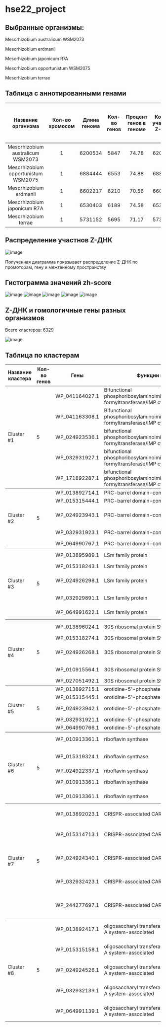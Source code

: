 # hse22_project

## Выбранные организмы:

Mesorhizobium australicum WSM2073

Mesorhizobium erdmanii

Mesorhizobium japonicum R7A

Mesorhizobium opportunistum WSM2075

Mesorhizobium terrae

## Таблица с аннотированными генами

|Название организма             |Кол-во хромосом|Длина генома|Кол-во генов |Процент генов в геноме |Кол-во участков Z-ДНК|Кол-во участков Z-ДНК с zh-score > 500 |Общая длина участков Z-ДНК с zh-score > 500  |
|:-----------------------------:|:-------------:|:----------:|:-----------:|:---------------------:|:---------------------:|:---------------------:|:---------------------------:|
|Mesorhizobium australicum WSM2073       |1              |6200534     |5847         |74.78                  |6200534                |68714                   |658466                        |
|Mesorhizobium opportunistum WSM2075|1              |6884444     |6553         |74.88                  |6884444               |76000                   |728032                         |
|Mesorhizobium erdmanii |1              |6602217     |6210         |70.56                  |6602217                |73578                   |714484                        |
|Mesorhizobium japonicum R7A      |1              |6530403     |6189         |74.58                  |6530403               |74804                   |709386                       |
|Mesorhizobium terrae|1              |5731152     |5695         |71.17                  |5731152                |74350                   |658466                        |

## Распределение участнов Z-ДНК

![image](https://user-images.githubusercontent.com/93160309/173417009-461ed7ce-16b0-4d51-a71f-b6b680dfdae9.png)

Полученная диаграмма показывает распределение Z-ДНК по промоторам, гену и межгенному пространству

## Гистограмма значений zh-score

![image](https://user-images.githubusercontent.com/93160309/173417370-e3d1f8da-e6f3-4eda-acc9-23d5c2a288ff.png)
![image](https://user-images.githubusercontent.com/93160309/173417436-1260ef39-70fd-4948-839a-2b5d73903c24.png)
![image](https://user-images.githubusercontent.com/93160309/173417503-1bad7612-73ae-4c8d-8c81-8b3e2f9fe157.png)
![image](https://user-images.githubusercontent.com/93160309/173417551-6c0b7bde-af7d-4612-a69d-6798ea27bae7.png)
![image](https://user-images.githubusercontent.com/93160309/173417586-1892233d-01e2-4420-b62b-c781f1d10589.png)

## Z-ДНК и гомологичные гены разных организмов

Всего кластеров: 6329 

![image](https://user-images.githubusercontent.com/93160309/173418660-99ce8e86-ebbc-468e-8206-f6379f977492.png)

## Таблица по кластерам


<table>
    <thead>
        <tr>
            <th>Название кластера</th>
            <th>Кол-во генов</th>
            <th>Гены</th>
            <th>Функции генов</th>
            <th>Расположение Z-ДНК</th>
            <th>Z-Hunt score</th>
        </tr>
    </thead>
    <tbody>
        <tr>
            <td rowspan=5>Cluster #1</td>
            <td rowspan=5>5</td>
            <td rowspan=1>WP_041164027.1</td>
            <td rowspan=1>Bifunctional phosphoribosylaminoimidazolecarboxamide
            formyltransferase/IMP cyclohydrolase</td>
            <td rowspan=1>Промотор</td>
            <td rowspan=1>980,883,3428, 650, 10894</td>
        </tr>
        <tr>
            <td rowspan=1>WP_041163308.1</td>
            <td rowspan=1>Bifunctional phosphoribosylaminoimidazolecarboxamide
            formyltransferase/IMP cyclohydrolase</td>
            <td rowspan=1>Промотор</td>
            <td rowspan=1>908, 1244, 883, 2752, 2779</td>
        </tr>
        <tr>
            <td rowspan=1>WP_024923536.1</td>
            <td rowspan=1>bifunctional phosphoribosylaminoimidazolecarboxamide
            formyltransferase/IMP cyclohydrolase</td>
            <td rowspan=1>Промотор</td>
            <td rowspan=1>2945, 2962, 739, 3428</td>
        </tr>
        <tr>
            <td rowspan=1>WP_032931927.1	</td>
            <td rowspan=1>bifunctional phosphoribosylaminoimidazolecarboxamide
            formyltransferase/IMP cyclohydrolase</td>
            <td rowspan=1>Промотор</td>
            <td rowspan=1>3039, 883, 980, 2779</td>
        </tr>
        <tr>
            <td rowspan=1>WP_171892287.1</td>
            <td rowspan=1>bifunctional phosphoribosylaminoimidazolecarboxamide
            formyltransferase/IMP cyclohydrolase</td>
            <td rowspan=1>Промотор</td>
            <td rowspan=1>650, 13713, 8485, 883</td>
        </tr>
    </tbody>
    <tbody>
        <tr>
            <td rowspan=5>Cluster #2</td>
            <td rowspan=5>5</td>
            <td rowspan=1>WP_013892714.1</td>
            <td rowspan=1>PRC-barrel domain-containing protein</td>
            <td rowspan=1>Промотор</td>
            <td rowspan=1>883, 2962</td>
        </tr>
        <tr>
            <td rowspan=1>WP_015315444.1</td>
            <td rowspan=1>PRC-barrel domain-containing protein</td>
            <td rowspan=1>Промотор</td>
            <td rowspan=1>2752, 883, </td>
        </tr>
        <tr>
            <td rowspan=1>WP_024923943.1</td>
            <td rowspan=1>PRC-barrel domain-containing protein</td>
            <td rowspan=1>Промотор</td>
            <td rowspan=1>2962, 883, 980, 2659, 650</td>
        </tr>
        <tr>
            <td rowspan=1>WP_032931923.1</td>
            <td rowspan=1>PRC-barrel domain-containing protein</td>
            <td rowspan=1>Промотор</td>
            <td rowspan=1>883, 2962, 833</td>
        </tr>
        <tr>
            <td rowspan=1>WP_064990767.1</td>
            <td rowspan=1>PRC-barrel domain-containing protein</td>
            <td rowspan=1>Промотор</td>
            <td rowspan=1>2962, 883</td>
        </tr>
    </tbody>
    <tbody>
        <tr>
            <td rowspan=5>Cluster #3</td>
            <td rowspan=5>5</td>
            <td rowspan=1>WP_013895989.1</td>
            <td rowspan=1>LSm family protein</td>
            <td rowspan=1>Промотор</td>
            <td rowspan=1>883, 1202, 28780, 2997</td>
        </tr>
        <tr>
            <td rowspan=1>WP_015318243.1</td>
            <td rowspan=1>LSm family protein</td>
            <td rowspan=1>Промотор</td>
            <td rowspan=1>2943</td>
        </tr>
        <tr>
            <td rowspan=1>WP_024926298.1</td>
            <td rowspan=1>LSm family protein</td>
            <td rowspan=1>Промотор</td>
            <td rowspan=1>3428, 13713, 883, 3403, 6565</td>
        </tr>
        <tr>
            <td rowspan=1>WP_032929891.1</td>
            <td rowspan=1>LSm family protein</td>
            <td rowspan=1>Промотор</td>
            <td rowspan=1>1202, 883, 28780</td>
        </tr>
        <tr>
            <td rowspan=1>WP_064991622.1</td>
            <td rowspan=1>LSm family protein</td>
            <td rowspan=1>Промотор</td>
            <td rowspan=1>1202, 883, 138924, 1032</td>
        </tr>
    </tbody>
    <tbody>
        <tr>
            <td rowspan=5>Cluster #4</td>
            <td rowspan=5>5</td>
            <td rowspan=1>WP_013896024.1</td>
            <td rowspan=1>30S ribosomal protein S9</td>
            <td rowspan=1>Промотор</td>
            <td rowspan=1>1323, 13713, 8485, 2752</td>
        </tr>
        <tr>
            <td rowspan=1>WP_015318274.1</td>
            <td rowspan=1>30S ribosomal protein S9</td>
            <td rowspan=1>Промотор</td>
            <td rowspan=1>8485, 2752</td>
        </tr>
        <tr>
            <td rowspan=1>WP_024926268.1</td>
            <td rowspan=1>30S ribosomal protein S9</td>
            <td rowspan=1>Промотор</td>
            <td rowspan=1>883, 13713, 2883, 68804, 783</td>
        </tr>
        <tr>
            <td rowspan=1>WP_010915564.1</td>
            <td rowspan=1>30S ribosomal protein S9</td>
            <td rowspan=1>Промотор</td>
            <td rowspan=1>13713, 18247, 2752</td>
        </tr>
        <tr>
            <td rowspan=1>WP_027051492.1</td>
            <td rowspan=1>30S ribosomal protein S9</td>
            <td rowspan=1>Промотор</td>
            <td rowspan=1>13713, 8485</td>
        </tr>
    </tbody>
    <tbody>
        <tr>
            <td rowspan=5>Cluster #5</td>
            <td rowspan=5>5</td>
            <td rowspan=1>WP_013892715.1</td>
            <td rowspan=1>orotidine-5'-phosphate decarboxylase</td>
            <td rowspan=1>Промотер</td>
            <td rowspan=1>698, 883</td>
        </tr>
        <tr>
            <td rowspan=1>WP_015315445.1</td>
            <td rowspan=1>orotidine-5'-phosphate decarboxylase</td>
            <td rowspan=1>Промотор</td>
            <td rowspan=1>698, 883</td>
        </tr>
        <tr>
            <td rowspan=1>WP_024923942.1</td>
            <td rowspan=1>orotidine-5'-phosphate decarboxylase</td>
            <td rowspan=1>Промотор</td>
            <td rowspan=1>698, 883, 3428</td>
        </tr>
        <tr>
            <td rowspan=1>WP_032931921.1</td>
            <td rowspan=1>orotidine-5'-phosphate decarboxylase</td>
            <td rowspan=1>Промотор</td>
            <td rowspan=1>698, 883</td>
        </tr>
        <tr>
            <td rowspan=1>WP_064990766.1</td>
            <td rowspan=1>orotidine-5'-phosphate decarboxylase</td>
            <td rowspan=1>Промотор</td>
            <td rowspan=1>883</td>
        </tr>
    </tbody>
    <tbody>
        <tr>
            <td rowspan=5>Cluster #6</td>
            <td rowspan=5>5</td>
            <td rowspan=1>WP_010913361.1</td>
            <td rowspan=1>riboflavin synthase</td>
            <td rowspan=1>Промотор</td>
            <td rowspan=1>980, 1737, 1430, 2492,</td>
        </tr>
        <tr>
            <td rowspan=1>WP_015319324.1</td>
            <td rowspan=1>riboflavin synthase</td>
            <td rowspan=1>Промотор</td>
            <td rowspan=1>980, 2492, 883, 2962, 38833</td>
        </tr>
        <tr>
            <td rowspan=1>WP_024922337.1</td>
            <td rowspan=1>riboflavin synthase</td>
            <td rowspan=1>Промотор</td>
            <td rowspan=1>980, 883</td>
        </tr>
        <tr>
            <td rowspan=1>WP_010913361.1</td>
            <td rowspan=1>riboflavin synthase</td>
            <td rowspan=1>Промотор</td>
            <td rowspan=1>980, 1737, 2962, 2492,</td>
        </tr>
        <tr>
            <td rowspan=1>WP_010913361.1</td>
            <td rowspan=1>riboflavin synthase</td>
            <td rowspan=1>Промотор</td>
            <td rowspan=1>980, 1737, 2492,</td>
        </tr>
    </tbody>
    <tbody>
        <tr>
            <td rowspan=5>Cluster #7</td>
            <td rowspan=5>5</td>
            <td rowspan=1>WP_013892023.1</td>
            <td rowspan=1>CRISPR-associated CARF protein Csa3</td>
            <td rowspan=1>Промотор</td>
            <td rowspan=1>766, 13713, 833, 883, 580, 3428</td>
        </tr>
        <tr>
            <td rowspan=1>WP_015314713.1</td>
            <td rowspan=1>CRISPR-associated CARF protein Csa3</td>
            <td rowspan=1>Промотор</td>
            <td rowspan=1>505, 13713, 883, 27872, 580</td>
        </tr>
        <tr>
            <td rowspan=1>WP_024924340.1</td>
            <td rowspan=1>CRISPR-associated CARF protein Csa3</td>
            <td rowspan=1>Промотор</td>
            <td rowspan=1>904, 883, 1201, 546, 904, 13713, 38833</td>
        </tr>
        <tr>
            <td rowspan=1>WP_032932423.1</td>
            <td rowspan=1>CRISPR-associated CARF protein Csa3</td>
            <td rowspan=1>Промотор</td>
            <td rowspan=1>3061, 8323, 883, 783, 577, 980,</td>
        </tr>
        <tr>
            <td rowspan=1>WP_244277697.1</td>
            <td rowspan=1>CRISPR-associated CARF protein Csa3</td>
            <td rowspan=1>Промотор</td>
            <td rowspan=1>13713, 883, 980, 13713, 3333, 1726, 4615</td>
        </tr>
    </tbody>
    <tbody>
        <tr>
            <td rowspan=5>Cluster #8</td>
            <td rowspan=5>5</td>
            <td rowspan=1>WP_013892417.1</td>
            <td rowspan=1>oligosaccharyl transferase, archaeosortase A
            system-associated</td>
            <td rowspan=1>Промотор</td>
            <td rowspan=1>766, 883, 2752, 4545, 1994</td>
        </tr>
        <tr>
            <td rowspan=1>WP_015315158.1</td>
            <td rowspan=1>oligosaccharyl transferase, archaeosortase A system-associated</td>
            <td rowspan=1>Промотор</td>
            <td rowspan=1>2752, 883, 50885, 1228, 2300, 2962</td>
        </tr>
        <tr>
            <td rowspan=1>WP_024924526.1</td>
            <td rowspan=1>oligosaccharyl transferase, archaeosortase A system-associated</td>
            <td rowspan=1>Промотор</td>
            <td rowspan=1>28780, 8485, 883, 3428, 908, 49376</td>
        </tr>
        <tr>
            <td rowspan=1>WP_032932139.1</td>
            <td rowspan=1>oligosaccharyl transferase, archaeosortase A system-associated</td>
            <td rowspan=1>Промотор</td>
            <td rowspan=1>766, 883, 2752, 980, 1264</td>
        </tr>
        <tr>
            <td rowspan=1>WP_064991139.1</td>
            <td rowspan=1>oligosaccharyl transferase, archaeosortase A system-associated</td>
            <td rowspan=1>Промотор</td>
            <td rowspan=1>883, 980, 2779, 4545, 3428</td>
        </tr>
    </tbody>
</table>




